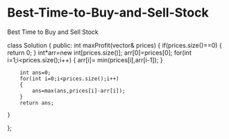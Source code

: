 # Best-Time-to-Buy-and-Sell-Stock

Best Time to Buy and Sell Stock

class Solution {
public:
    int maxProfit(vector<int>& prices) {
        if(prices.size()==0)
        {
            return 0;
        }
        int*arr=new int[prices.size()];
        arr[0]=prices[0];
        for(int i=1;i<prices.size();i++)
        {
            arr[i]= min(prices[i],arr[i-1]);
        }
        
        int ans=0;
        for(int i=0;i<prices.size();i++)
        {
            ans=max(ans,prices[i]-arr[i]);
        }
        return ans;
        
    }
};
